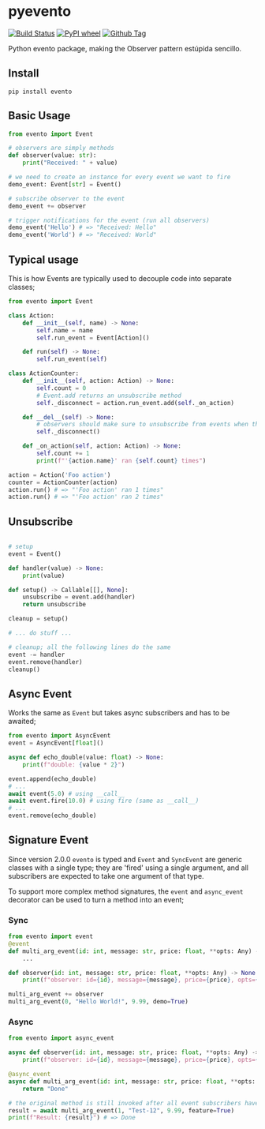 # pyevento

[![Build Status](https://travis-ci.org/markkorput/pyevento.svg)](https://travis-ci.org/markkorput/pyevento)
[![PyPI wheel](https://img.shields.io/pypi/wheel/evento?style=flat)](https://pypi.org/project/evento/ "View this project on npm")
[![Github Tag](https://img.shields.io/github/tag/markkorput/pyevento.svg?label=version)](https://github.com/markkorput/pyevento/releases/latest)

Python evento package, making the Observer pattern estúpida sencillo.

## Install

```shell
pip install evento
```

## Basic Usage

```python
from evento import Event

# observers are simply methods
def observer(value: str):
	print("Received: " + value)

# we need to create an instance for every event we want to fire
demo_event: Event[str] = Event()

# subscribe observer to the event
demo_event += observer

# trigger notifications for the event (run all observers)
demo_event('Hello') # => "Received: Hello"
demo_event('World') # => "Received: World"
```

## Typical usage

This is how Events are typically used to decouple code into separate classes;

```python
from evento import Event

class Action:
	def __init__(self, name) -> None:
		self.name = name
		self.run_event = Event[Action]()

	def run(self) -> None:
		self.run_event(self)

class ActionCounter:
	def __init__(self, action: Action) -> None:
		self.count = 0
		# Event.add returns an unsubscribe method
		self._disconnect = action.run_event.add(self._on_action)

	def __del__(self) -> None:
		# observers should make sure to unsubscribe from events when they are done
		self._disconnect()

	def _on_action(self, action: Action) -> None:
		self.count += 1
		print(f"'{action.name}' ran {self.count} times")

action = Action('Foo action')
counter = ActionCounter(action)
action.run() # => "'Foo action' ran 1 times"
action.run() # => "'Foo action' ran 2 times"
```

## Unsubscribe

```python

# setup
event = Event()

def handler(value) -> None:
	print(value)

def setup() -> Callable[[], None]:
	unsubscribe = event.add(handler)
	return unsubscribe

cleanup = setup()

# ... do stuff ...

# cleanup; all the following lines do the same
event -= handler
event.remove(handler)
cleanup()
```

## Async Event

Works the same as `Event` but takes async subscribers and has to be awaited;

```python
from evento import AsyncEvent
event = AsyncEvent[float]()

async def echo_double(value: float) -> None:
	print(f"double: {value * 2}")

event.append(echo_double)
# ...
await event(5.0) # using __call__
await event.fire(10.0) # using fire (same as __call__)
# ...
event.remove(echo_double)
```

## Signature Event

Since version 2.0.0 `evento` is typed and `Event` and `SyncEvent` are generic classes with a single type; they are 'fired' using a single argument, and all subscribers are expected to take one argument of that type.

To support more complex method signatures, the `event` and `async_event` decorator can be used to turn a method into an event;

### Sync

```python
from evento import event
@event
def multi_arg_event(id: int, message: str, price: float, **opts: Any) -> None:
    ...

def observer(id: int, message: str, price: float, **opts: Any) -> None:
    print(f"observer: id={id}, message={message}, price={price}, opts={opts}")

multi_arg_event += observer
multi_arg_event(0, "Hello World!", 9.99, demo=True)
```

### Async

```python
from evento import async_event

async def observer(id: int, message: str, price: float, **opts: Any) -> Any:
    print(f"observer: id={id}, message={message}, price={price}, opts={opts}")

@async_event
async def multi_arg_event(id: int, message: str, price: float, **opts: Any) -> str:
	return "Done"

# the original method is still invoked after all event subscribers have executed
result = await multi_arg_event(1, "Test-12", 9.99, feature=True)
print(f"Result: {result}") # => Done
```
